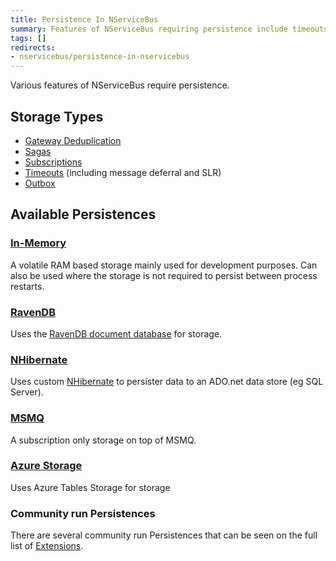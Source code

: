 ```yaml
---
title: Persistence In NServiceBus
summary: Features of NServiceBus requiring persistence include timeouts, sagas, and subscription storage.
tags: []
redirects:
- nservicebus/persistence-in-nservicebus
---
```


Various features of NServiceBus require persistence. 


## Storage Types

 * [Gateway Deduplication](/nservicebus/gateway/)
 * [Sagas](/nservicebus/sagas/)
 * [Subscriptions](/nservicebus/sagas/)
 * [Timeouts](/nservicebus/sagas/#timeouts) (including message deferral and SLR)
 * [Outbox](/nservicebus/outbox/)


## Available Persistences


### [In-Memory](in-memory.md)

A volatile RAM based storage mainly used for development purposes. Can also be used where the storage is not required to persist between process restarts.

### [RavenDB](/nservicebus/ravendb/)

Uses the [RavenDB document database](http://ravendb.net/) for storage.

### [NHibernate](/nservicebus/nhibernate/)

Uses custom [NHibernate](http://nhibernate.info/) to persister data to an ADO.net data store (eg SQL Server).


### [MSMQ](/nservicebus/msmq/subscription-persistence.md)

A subscription only storage on top of MSMQ.


### [Azure Storage](/nservicebus/azure/azure-storage-persistence.md)

Uses Azure Tables Storage for storage


### Community run Persistences

There are several community run Persistences that can be seen on the full list of [Extensions](/platform/extensions.md#persisters).
